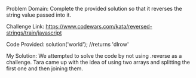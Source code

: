 Problem Domain: 
Complete the provided solution so that it reverses the string value passed into it.


Challenge Link: https://www.codewars.com/kata/reversed-strings/train/javascript

Code Provided:
solution('world'); //returns 'dlrow'


My Solution: We attempted to solve the code by not using .reverse as a challenge. Tara came up with the idea of using two arrays and splitting the first one and then joining them.
